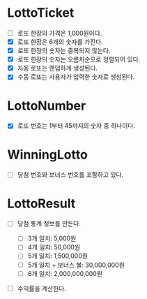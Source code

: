# LottoTicket
- [ ] 로또 한장의 가격은 1,000원이다.
- [x] 로또 한장은 6개의 숫자를 가진다.
- [x] 로또 한장의 숫자는 중복되지 않는다.
- [x] 로또 한장의 숫자는 오름차순으로 정렬되어 있다.
- [x] 자동 로또는 랜덤하게 생성된다.
- [x] 수동 로또는 사용자가 입력한 숫자로 생성된다.

# LottoNumber
- [x] 로또 번호는 1부터 45까지의 숫자 중 하나이다.

# WinningLotto
- [ ] 당첨 번호와 보너스 번호를 포함하고 있다.

# LottoResult
- [ ] 당첨 통계 정보를 만든다.
  - [ ] 3개 일치: 5,000원
  - [ ] 4개 일치: 50,000원
  - [ ] 5개 일치: 1,500,000원
  - [ ] 5개 일치 + 보너스 볼: 30,000,000원
  - [ ] 6개 일치: 2,000,000,000원
- [ ] 수익률을 계산한다.

